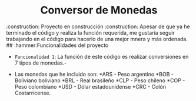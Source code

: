 <h1 align="center"> Conversor de Monedas </h1>
:construction: Proyecto en construcción :construction:
Apesar de que ya he terminado el código y realiza la función requerida, me gustaría seguir trabajando en el código para hacerlo de una mejor mnera y más ordenada.
## :hammer:Funcionalidades del proyecto

- `Funcionalidad 1`: La función de este código es realizar conversiones en 7 tipos de monedas.-

  
- Las monedas que he incluido son:
*ARS - Peso argentino
*BOB - Boliviano boliviano
*BRL - Real brasileño
*CLP - Peso chileno
*COP - Peso colombiano
*USD - Dólar estadounidense
*CRC - Colón Costarricense.
